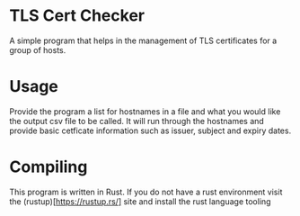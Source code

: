 # TLS Cert Checker
A simple program that helps in the management of TLS certificates for a group of hosts.

# Usage
Provide the program a list for hostnames in a file and what you would like the output csv file to be called.
It will run through the hostnames and provide basic cetficate information such as issuer, subject and expiry dates.

# Compiling
This program is written in Rust. If you do not have a rust environment visit the (rustup)[https://rustup.rs/] site and install the rust language tooling

